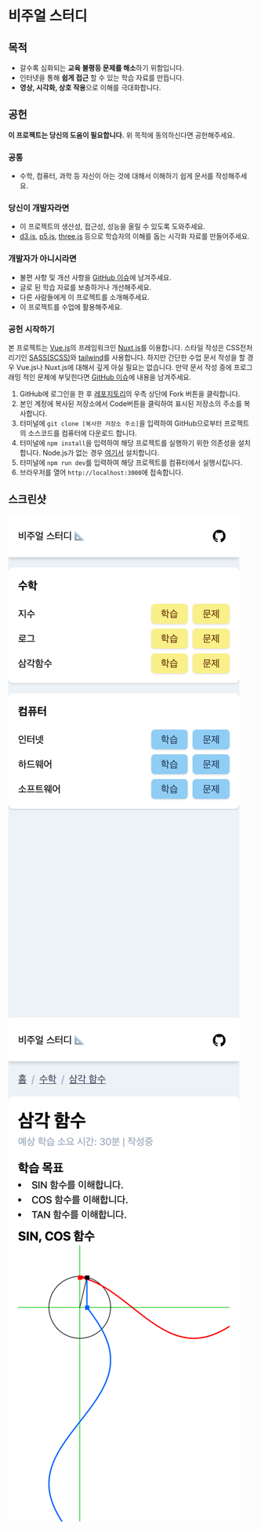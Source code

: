 # 비주얼 스터디
## 목적
- 갈수록 심화되는 **교육 불평등 문제를 해소**하기 위함입니다.
- 인터넷을 통해 **쉽게 접근** 할 수 있는 학습 자료를 만듭니다.
- **영상, 시각화, 상호 작용**으로 이해를 극대화합니다.

## 공헌
**이 프로젝트는 당신의 도움이 필요합니다.**
위 목적에 동의하신다면 공헌해주세요.
### 공통
- 수학, 컴퓨터, 과학 등 자신이 아는 것에 대해서 이해하기 쉽게 문서를 작성해주세요.

### 당신이 개발자라면
- 이 프로젝트의 생산성, 접근성, 성능을 올릴 수 있도록 도와주세요.
- [d3.js](https://d3js.org/), [p5.js](https://p5js.org/), [three.js](https://threejs.org/) 등으로 학습자의 이해를 돕는 시각화 자료를 만들어주세요.

### 개발자가 아니시라면
- 불편 사항 및 개선 사항을 [GitHub 이슈](https://github.com/DawitJung/visual-study/issues)에 남겨주세요.
- 글로 된 학습 자료를 보충하거나 개선해주세요.
- 다른 사람들에게 이 프로젝트를 소개해주세요.
- 이 프로젝트를 수업에 활용해주세요.

### 공헌 시작하기
본 프로젝트는 [Vue.js](https://kr.vuejs.org/v2/guide/index.html)의 프레임워크인 [Nuxt.js](https://nuxtjs.org/)를 이용합니다.
스타일 작성은 CSS전처리기인 [SASS(SCSS)](https://sass-lang.com/)와 [tailwind](https://tailwindcss.com/)를 사용합니다.
하지만 간단한 수업 문서 작성을 할 경우 Vue.js나 Nuxt.js에 대해서 깊게 아실 필요는 없습니다.
만약 문서 작성 중에 프로그래밍 적인 문제에 부딪힌다면 [GitHub 이슈](https://github.com/DawitJung/visual-study/issues)에 내용을 남겨주세요.
1. GitHub에 로그인을 한 후 [레포지토리](https://github.com/DawitJung/visual-study)의 우측 상단에 Fork 버튼을 클릭합니다.
2. 본인 계정에 복사된 저장소에서 Code버튼을 클릭하여 표시된 저장소의 주소를 복사합니다.
3. 터미널에 `git clone [복사한 저장소 주소]`을 입력하여 GitHub으로부터 프로젝트의 소스코드를 컴퓨터에 다운로드 합니다.
4. 터미널에 `npm install`을 입력하여 해당 프로젝트를 실행하기 위한 의존성을 설치합니다. Node.js가 없는 경우 [여기서](https://nodejs.org/ko/) 설치합니다.
5. 터미널에 `npm run dev`를 입력하여 해당 프로젝트를 컴퓨터에서 실행시킵니다.
6. 브라우저를 열어 `http://localhost:3000`에 접속합니다.

## 스크린샷
![비주얼 스터디 홈](/screenshots/home.png?raw=true)
![비주얼 스터디 클래스](/screenshots/class.png?raw=true)